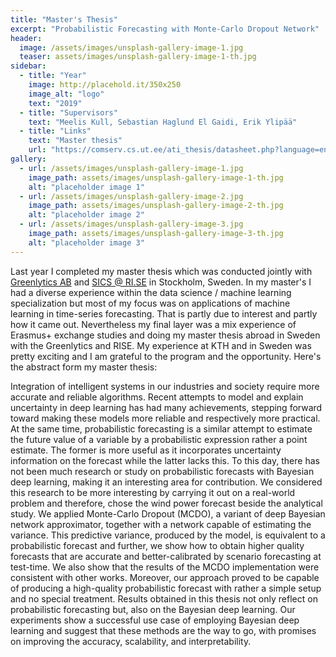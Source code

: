 ```yaml
---
title: "Master's Thesis"
excerpt: "Probabilistic Forecasting with Monte-Carlo Dropout Network"
header:
  image: /assets/images/unsplash-gallery-image-1.jpg
  teaser: assets/images/unsplash-gallery-image-1-th.jpg
sidebar:
  - title: "Year"
    image: http://placehold.it/350x250
    image_alt: "logo"
    text: "2019"
  - title: "Supervisors"
    text: "Meelis Kull, Sebastian Haglund El Gaidi, Erik Ylipää"
  - title: "Links"
    text: "Master thesis"
    url: "https://comserv.cs.ut.ee/ati_thesis/datasheet.php?language=en"
gallery:
  - url: /assets/images/unsplash-gallery-image-1.jpg
    image_path: assets/images/unsplash-gallery-image-1-th.jpg
    alt: "placeholder image 1"
  - url: /assets/images/unsplash-gallery-image-2.jpg
    image_path: assets/images/unsplash-gallery-image-2-th.jpg
    alt: "placeholder image 2"
  - url: /assets/images/unsplash-gallery-image-3.jpg
    image_path: assets/images/unsplash-gallery-image-3-th.jpg
    alt: "placeholder image 3"
---
```


Last year I completed my master thesis which was conducted jointly with [Greenlytics AB](https://greenlytics.io/) and [SICS @ RI.SE](https://www.ri.se/sv?refdom=sics.se) in Stockholm, Sweden. In my master's I had a diverse experience within the data science / machine learning specialization but most of my focus was on applications of machine learning in time-series forecasting. That is partly due to interest and partly how it came out. Nevertheless my final layer was a mix experience of Erasmus+ exchange studies and doing my master thesis abroad in Sweden with the Greenlytics and RISE. My experience at KTH and in Sweden was pretty exciting and I am grateful to the program and the opportunity. Here's the abstract form my master thesis:

<!--{% include gallery caption="This is a sample gallery to go along with this case study." %}-->

Integration of intelligent systems in our industries and society require more accurate and reliable algorithms. Recent attempts to model and explain uncertainty in deep learning has had many achievements, stepping forward toward making these models more reliable and respectively more practical. At the same time, probabilistic forecasting is a similar attempt to estimate the future value of a variable by a probabilistic expression rather a point estimate. The former is more useful as it incorporates uncertainty information on the forecast while the latter lacks this. To this day, there has not been much research or study on probabilistic forecasts with Bayesian deep learning, making it an interesting area for contribution. We considered this research to be more interesting by carrying it out on a real-world problem and therefore, chose the wind power forecast beside the analytical study. We applied Monte-Carlo Dropout (MCDO), a variant of deep Bayesian network approximator, together with a network capable of estimating the variance. This predictive variance, produced by the model, is equivalent to a probabilistic forecast and further, we show how to obtain higher quality forecasts that are accurate and better-calibrated by scenario forecasting at test-time. We also show that the results of the MCDO implementation were consistent with other works. Moreover, our approach proved to be capable of producing a high-quality probabilistic forecast with rather a simple setup and no special treatment. Results obtained in this thesis not only reflect on probabilistic forecasting but, also on the Bayesian deep learning. Our experiments show a successful use case of employing Bayesian deep learning and suggest that these methods are the way to go, with promises on improving the accuracy, scalability, and interpretability.


